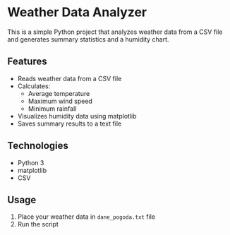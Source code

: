 # Weather Data Analyzer

This is a simple Python project that analyzes weather data from a CSV file and generates summary statistics and a humidity chart.

## Features

- Reads weather data from a CSV file
- Calculates:
  - Average temperature
  - Maximum wind speed
  - Minimum rainfall
- Visualizes humidity data using matplotlib
- Saves summary results to a text file

## Technologies

- Python 3
- matplotlib
- CSV

## Usage

1. Place your weather data in `dane_pogoda.txt` file
2. Run the script
